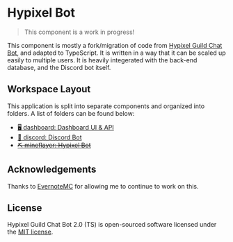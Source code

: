 # Hypixel Bot

> This component is a work in progress! 

This component is mostly a fork/migration of code from [Hypixel Guild Chat Bot](https://github.com/xMdb/hypixel-guild-chat-bot), and adapted to TypeScript. It is written in a way that it can be scaled up easily to multiple users. It is heavily integerated with the back-end database, and the Discord bot itself.

## Workspace Layout

This application is split into separate components and organized into folders. A list of folders can be found below:

- [🖥️ dashboard: Dashboard UI & API](https://github.com/xMdb/hypixel-guild-chat-ts/tree/master/dashboard)
- [🤖 discord: Discord Bot](https://github.com/xMdb/hypixel-guild-chat-ts/tree/master/discord)
- [~~⛏️ mineflayer: Hypixel Bot~~](https://github.com/xMdb/hypixel-guild-chat-ts/tree/master/mineflayer)

## Acknowledgements

Thanks to [EvernoteMC](https://github.com/EvernoteMC) for allowing me to continue to work on this.

## License

Hypixel Guild Chat Bot 2.0 (TS) is open-sourced software licensed under the [MIT license](https://choosealicense.com/licenses/mit/).
